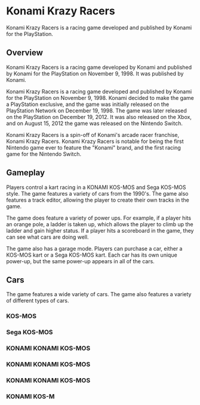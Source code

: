 # Konami Krazy Racers

Konami Krazy Racers is a racing game developed and published by Konami for the PlayStation.

## Overview

Konami Krazy Racers is a racing game developed by Konami and published by Konami for the PlayStation on November 9, 1998. It was published by Konami.

Konami Krazy Racers is a racing game developed and published by Konami for the PlayStation on November 9, 1998. Konami decided to make the game a PlayStation exclusive, and the game was initially released on the PlayStation Network on December 19, 1998. The game was later released on the PlayStation on December 19, 2012. It was also released on the Xbox, and on August 15, 2012 the game was released on the Nintendo Switch.

Konami Krazy Racers is a spin-off of Konami's arcade racer franchise, Konami Krazy Racers. Konami Krazy Racers is notable for being the first Nintendo game ever to feature the "Konami" brand, and the first racing game for the Nintendo Switch.

## Gameplay

Players control a kart racing in a KONAMI KOS-MOS and Sega KOS-MOS style. The game features a variety of cars from the 1990's. The game also features a track editor, allowing the player to create their own tracks in the game.

The game does feature a variety of power ups. For example, if a player hits an orange pole, a ladder is taken up, which allows the player to climb up the ladder and gain higher status. If a player hits a scoreboard in the game, they can see what cars are doing well.

The game also has a garage mode. Players can purchase a car, either a KOS-MOS kart or a Sega KOS-MOS kart. Each car has its own unique power-up, but the same power-up appears in all of the cars.

## Cars

The game features a wide variety of cars. The game also features a variety of different types of cars.

### KOS-MOS

### Sega KOS-MOS

### KONAMI KONAMI KOS-MOS

### KONAMI KONAMI KOS-MOS

### KONAMI KONAMI KOS-MOS

### KONAMI KOS-M
